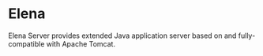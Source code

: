 # Elena
Elena Server provides extended Java application server based on and fully-compatible with Apache Tomcat.
